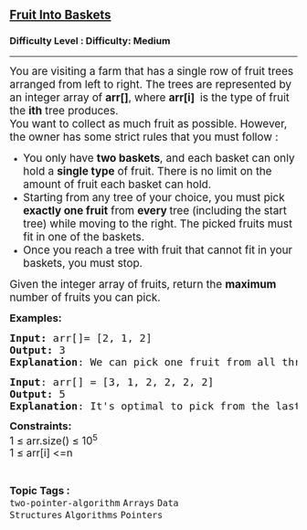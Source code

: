 <h2><a href="https://www.geeksforgeeks.org/problems/fruit-into-baskets-1663137462/1">Fruit Into Baskets</a></h2><h3>Difficulty Level : Difficulty: Medium</h3><hr><div class="problems_problem_content__Xm_eO"><p><span style="font-size: 14pt;">You are visiting a farm that has a single row of fruit trees arranged from left to right. The trees are represented by an integer array of <strong>arr[]</strong>, where <strong>arr[i] </strong>&nbsp;is the type of fruit the <strong>ith</strong> tree produces.<br>You want to collect as much fruit as possible. However, the owner has some strict rules that you must follow :</span></p>
<ul>
<li><span style="font-size: 14pt;">You only have <strong>two baskets</strong>, and each basket can only hold a <strong>single type</strong> of fruit. There is no limit on the amount of fruit each basket can hold.</span></li>
<li><span style="font-size: 14pt;">Starting from any tree of your choice, you must pick <strong>exactly one fruit</strong> from <strong>every&nbsp;</strong>tree (including the start tree) while moving to the right. The picked fruits must fit in one of the baskets.</span></li>
<li><span style="font-size: 14pt;">Once you reach a tree with fruit that cannot fit in your baskets, you must stop.</span></li>
</ul>
<p><span style="font-size: 14pt;">Given the integer array of fruits, return the <strong>maximum</strong> number of fruits you can pick.</span></p>
<p><span style="font-size: 18px;"><strong>Examples:</strong></span></p>
<pre><span style="font-size: 18px;"><strong>Input: </strong>arr[]= [2, 1, 2]<br><strong>Output:</strong> 3<br><strong>Explanation</strong>: We can pick one fruit from all three trees. Please note that the type of fruits is same in the 1st and 3rd baskets.</span></pre>
<pre><span style="font-size: 18px;"><strong>Input</strong>: arr[] = [3, 1, 2, 2, 2, 2]<br><strong>Output: </strong>5<br><strong>Explanation</strong>: It's optimal to pick from the last 5 trees. Please note that we do not pick the first basket as we would have to stop at thrid tree which would result in only 2 fruits collected.</span></pre>
<p><span style="font-size: 18px;"><strong>Constraints:</strong></span><br><span style="font-size: 18px;">1 ≤ arr.size() ≤ 10<sup>5</sup><br>1 ≤ arr[i] &lt;=n</span></p></div><br><p><span style=font-size:18px><strong>Topic Tags : </strong><br><code>two-pointer-algorithm</code>&nbsp;<code>Arrays</code>&nbsp;<code>Data Structures</code>&nbsp;<code>Algorithms</code>&nbsp;<code>Pointers</code>&nbsp;